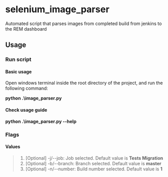 # selenium_image_parser
Automated script that parses images from completed build from jenkins to the REM dashboard

## Usage
### Run script
#### Basic usage
Open windows terminal inside the root directory of the project, and run the following command:

**python .\image_parser.py**
#### Check usage guide
**python .\image_parser.py --help**
### Flags
#### Values
>1. [Optional] -j/--job: Job selected. Default value is **Tests Migration**
>2. [Optional] -b/--branch: Branch selected. Default value is **master**
>3. [Optional] -n/--number: Build number selected. Default value is **1**
